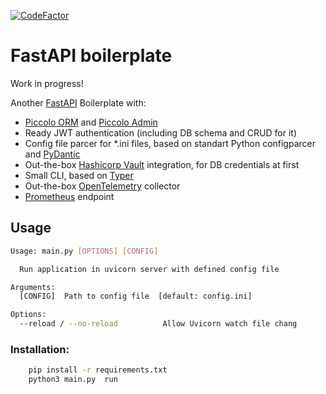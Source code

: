 [![CodeFactor](https://www.codefactor.io/repository/github/northpowered/fastapi-boilerplate/badge/master)](https://www.codefactor.io/repository/github/northpowered/fastapi-boilerplate/overview/master)

# FastAPI boilerplate

Work in progress!

Another [FastAPI](https://github.com/tiangolo/fastapi)
 Boilerplate with:
 - [Piccolo ORM](https://github.com/piccolo-orm/piccolo) and [Piccolo Admin](https://github.com/piccolo-orm/piccolo_admin)
 - Ready JWT authentication (including DB schema and CRUD for it)
 - Config file parcer for *.ini files, based on standart Python configparcer and [PyDantic](https://github.com/samuelcolvin/pydantic)
 - Out-the-box [Hashicorp Vault](https://github.com/hashicorp/vault) integration, for DB credentials at first
 - Small CLI, based on [Typer](https://github.com/tiangolo/typer)
 - Out-the-box [OpenTelemetry](https://github.com/orgs/open-telemetry) collector
 - [Prometheus](https://github.com/prometheus/prometheus) endpoint


## Usage
```bash
Usage: main.py [OPTIONS] [CONFIG]

  Run application in uvicorn server with defined config file

Arguments:
  [CONFIG]  Path to config file  [default: config.ini]

Options:
  --reload / --no-reload          Allow Uvicorn watch file chang
```
### Installation:

```bash
    pip install -r requirements.txt
    python3 main.py  run
```
